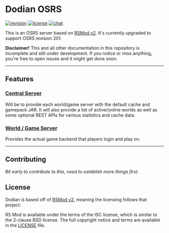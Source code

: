 # Dodian OSRS
[![revision][rev-badge]][patch] [![license][license-badge]][isc] [![chat][discord-badge]][discord]

This is an OSRS server based on [RSMod v2](https://github.com/rsmod/rsmod). It's currently upgraded to support OSRS revision 201.

**Disclaimer!** This and all other documentation in this repository is incomplete and still under development. If you notice or miss anything, you're free to open issues and it might get done soon.

---

## Features
### [Central Server](/docs/central-server)
Will be to provide each world/game server with the default cache and gamepack JAR. It will also provide a list of active/online worlds as well as some optional REST APIs for various statistics and cache data.

### [World / Game Server](/docs)
Provides the actual game backend that players login and play on.

---

## Contributing
_Bit early to contribute to this, need to establish more things first._

## License
Dodian is based off of [RSMod v2](https://github.com/rsmod/rsmod), meaning the licensing follows that project.

RS Mod is available under the terms of the ISC license, which is similar to the 2-clause BSD license. The full copyright notice and terms are available in the [LICENSE][license] file.

[isc]: https://opensource.org/licenses/ISC
[license]: /LICENSE.md
[discord]: https://discord.gg/r4M6cSBdrT
[patch]: https://oldschool.runescape.wiki/w/Update:Deadman_Reborn_and_QoL_Changes
[rev-badge]: https://img.shields.io/badge/revision-201-important
[license-badge]: https://img.shields.io/badge/license-ISC-informational
[discord-badge]: https://img.shields.io/discord/833648712633810974?color=%237289da&logo=discord
